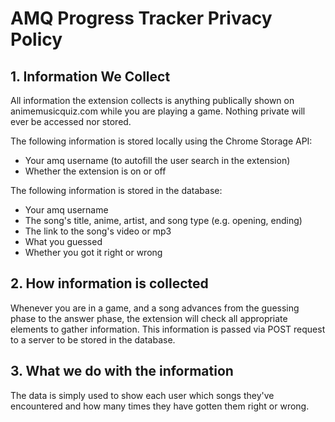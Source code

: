 # AMQ Progress Tracker Privacy Policy

## 1. Information We Collect

All information the extension collects is anything publically shown on animemusicquiz.com while you are playing a game. Nothing private will ever be accessed nor stored.

The following information is stored locally using the Chrome Storage API:

- Your amq username (to autofill the user search in the extension)
- Whether the extension is on or off

The following information is stored in the database:

- Your amq username
- The song's title, anime, artist, and song type (e.g. opening, ending)
- The link to the song's video or mp3
- What you guessed
- Whether you got it right or wrong

## 2. How information is collected

Whenever you are in a game, and a song advances from the guessing phase to the answer phase, the extension will check all appropriate elements to gather information. This information is passed via POST request to a server to be stored in the database.

## 3. What we do with the information

The data is simply used to show each user which songs they've encountered and how many times they have gotten them right or wrong. 
